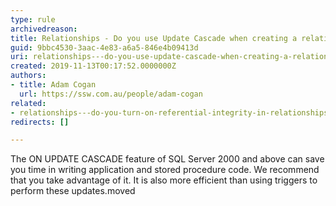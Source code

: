 ```yaml
---
type: rule
archivedreason: 
title: Relationships - Do you use Update Cascade when creating a relationship?
guid: 9bbc4530-3aac-4e83-a6a5-846e4b09413d
uri: relationships---do-you-use-update-cascade-when-creating-a-relationship
created: 2019-11-13T00:17:52.0000000Z
authors:
- title: Adam Cogan
  url: https://ssw.com.au/people/adam-cogan
related:
- relationships---do-you-turn-on-referential-integrity-in-relationships
redirects: []

---
```


The ON UPDATE CASCADE feature of SQL Server 2000 and above can save you time in writing application and stored procedure code. We recommend that you take advantage of it. It is also more efficient than using triggers to perform these updates.moved

<!--endintro-->
